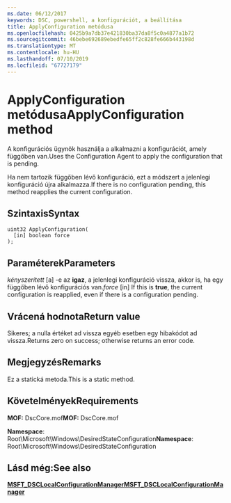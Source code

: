 ```yaml
---
ms.date: 06/12/2017
keywords: DSC, powershell, a konfigurációt, a beállítása
title: ApplyConfiguration metódusa
ms.openlocfilehash: 0425b9a7db37e421830ba37da8f5c0a4877a1b72
ms.sourcegitcommit: 46bebe692689ebedfe65ff2c828fe666b443198d
ms.translationtype: MT
ms.contentlocale: hu-HU
ms.lasthandoff: 07/10/2019
ms.locfileid: "67727179"
---
```

# <a name="applyconfiguration-method"></a><span data-ttu-id="69427-103">ApplyConfiguration metódusa</span><span class="sxs-lookup"><span data-stu-id="69427-103">ApplyConfiguration method</span></span>

<span data-ttu-id="69427-104">A konfigurációs ügynök használja a alkalmazni a konfigurációt, amely függőben van.</span><span class="sxs-lookup"><span data-stu-id="69427-104">Uses the Configuration Agent to apply the configuration that is pending.</span></span>

<span data-ttu-id="69427-105">Ha nem tartozik függőben lévő konfiguráció, ezt a módszert a jelenlegi konfiguráció újra alkalmazza.</span><span class="sxs-lookup"><span data-stu-id="69427-105">If there is no configuration pending, this method reapplies the current configuration.</span></span>

## <a name="syntax"></a><span data-ttu-id="69427-106">Szintaxis</span><span class="sxs-lookup"><span data-stu-id="69427-106">Syntax</span></span>

```mof
uint32 ApplyConfiguration(
  [in] boolean force
);
```

## <a name="parameters"></a><span data-ttu-id="69427-107">Paraméterek</span><span class="sxs-lookup"><span data-stu-id="69427-107">Parameters</span></span>

<span data-ttu-id="69427-108">*kényszerített* \[a\] -e az **igaz**, a jelenlegi konfiguráció vissza, akkor is, ha egy függőben lévő konfigurációs van.</span><span class="sxs-lookup"><span data-stu-id="69427-108">*force* \[in\] If this is **true**, the current configuration is reapplied, even if there is a configuration pending.</span></span>

## <a name="return-value"></a><span data-ttu-id="69427-109">Vrácená hodnota</span><span class="sxs-lookup"><span data-stu-id="69427-109">Return value</span></span>

<span data-ttu-id="69427-110">Sikeres; a nulla értéket ad vissza egyéb esetben egy hibakódot ad vissza.</span><span class="sxs-lookup"><span data-stu-id="69427-110">Returns zero on success; otherwise returns an error code.</span></span>

## <a name="remarks"></a><span data-ttu-id="69427-111">Megjegyzés</span><span class="sxs-lookup"><span data-stu-id="69427-111">Remarks</span></span>

<span data-ttu-id="69427-112">Ez a statická metoda.</span><span class="sxs-lookup"><span data-stu-id="69427-112">This is a static method.</span></span>

## <a name="requirements"></a><span data-ttu-id="69427-113">Követelmények</span><span class="sxs-lookup"><span data-stu-id="69427-113">Requirements</span></span>

<span data-ttu-id="69427-114">**MOF:** DscCore.mof</span><span class="sxs-lookup"><span data-stu-id="69427-114">**MOF:** DscCore.mof</span></span>

<span data-ttu-id="69427-115">**Namespace**: Root\Microsoft\Windows\DesiredStateConfiguration</span><span class="sxs-lookup"><span data-stu-id="69427-115">**Namespace**: Root\Microsoft\Windows\DesiredStateConfiguration</span></span>

## <a name="see-also"></a><span data-ttu-id="69427-116">Lásd még:</span><span class="sxs-lookup"><span data-stu-id="69427-116">See also</span></span>

[<span data-ttu-id="69427-117">**MSFT_DSCLocalConfigurationManager**</span><span class="sxs-lookup"><span data-stu-id="69427-117">**MSFT_DSCLocalConfigurationManager**</span></span>](msft-dsclocalconfigurationmanager.md)
